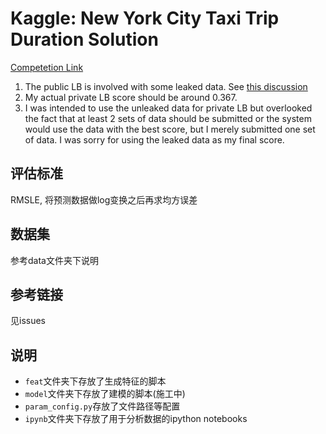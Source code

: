 # Kaggle: New York City Taxi Trip Duration Solution

[Competetion Link](https://www.kaggle.com/c/nyc-taxi-trip-duration)

1. The public LB is involved with some leaked data. See [this discussion](https://www.kaggle.com/c/nyc-taxi-trip-duration/discussion/39545)
2. My actual private LB score should be around 0.367.
3. I was intended to use the unleaked data for private LB but overlooked the fact that at least 2 sets of data should be submitted or the system would use the data with the best score, but I merely submitted one set of data. I was sorry for using the leaked data as my final score.

## 评估标准
RMSLE, 将预测数据做log变换之后再求均方误差

## 数据集
参考data文件夹下说明

## 参考链接
见issues

## 说明
 - `feat`文件夹下存放了生成特征的脚本
 - `model`文件夹下存放了建模的脚本(施工中)
 - `param_config.py`存放了文件路径等配置
 - `ipynb`文件夹下存放了用于分析数据的ipython notebooks
